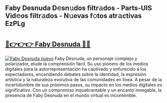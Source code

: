 ## Faby Desnuda D𝚎sn𝚞dos filtr𝚊dos - Parts-UIS Vid𝚎os filtr𝚊dos - N𝚞evas f𝚘tos atr𝚊ctivas EzPLg

# <h2><a href="http://mb34fz.tromn.icu/?c=Faby+Desnuda">🔗👉👉👉 Faby Desnuda 🔗🔗</a></h2>

[![Faby Desnuda nuevo](https://i.imgur.com/pEAQMta.gif)](http://mb34fz.tromn.icu/?c=Faby+Desnuda)
Faby Desnuda, un personaje complejo y polarizador, elude la comprensión fácil. Su uso pionero de los medios digitales para la autorrepresentación ha cautivado y enfurecido a los espectadores, encendiendo debates sobre la identidad, la expresión artística y la naturaleza evolutiva de las comunidades en línea. A pesar de la incertidumbre de sus próximos pasos, su impacto en los medios digitales es significativo. Con un compromiso inquebrantable y un encanto innegable, la presencia de Faby Desnuda en el mundo virtual es incontenible.
